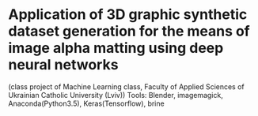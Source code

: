 # Application of 3D graphic synthetic dataset generation for the means of image alpha matting using deep neural networks
(class project of Machine Learning class, Faculty of Applied Sciences of Ukrainian Catholic University (Lviv))
Tools: Blender, imagemagick, Anaconda(Python3.5), Keras(Tensorflow), brine
